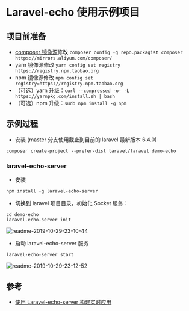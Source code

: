 # Laravel-echo 使用示例项目

## 项目前准备

* [composer 镜像源](https://developer.aliyun.com/composer)修改 `composer config -g repo.packagist composer https://mirrors.aliyun.com/composer/`
* yarn 镜像源修改 `yarn config set registry https://registry.npm.taobao.org`
* npm 镜像源修改 `npm config set registry=https://registry.npm.taobao.org`
* （可选）yarn 升级：`curl --compressed -o- -L https://yarnpkg.com/install.sh | bash`
* （可选）npm 升级：`sudo npm install -g npm`

## 示例过程

* 安装 (master 分支使用截止到目前的 laravel 最新版本 6.4.0)

```
composer create-project --prefer-dist laravel/laravel demo-echo
```

### laravel-echo-server

* 安装

```
npm install -g laravel-echo-server
```

* 切换到 laravel 项目目录，初始化 Socket 服务：

```
cd demo-echo
laravel-echo-server init
```

![readme-2019-10-29-23-10-44](https://vuepress-pic-bed.oss-cn-beijing.aliyuncs.com/readme-2019-10-29-23-10-44)


* 启动 laravel-echo-server 服务

```
laravel-echo-server start
```

![readme-2019-10-29-23-12-52](https://vuepress-pic-bed.oss-cn-beijing.aliyuncs.com/readme-2019-10-29-23-12-52)


## 参考

* [使用 Laravel-echo-server 构建实时应用](https://learnku.com/laravel/t/13101/using-laravel-echo-server-to-build-real-time-applications)
